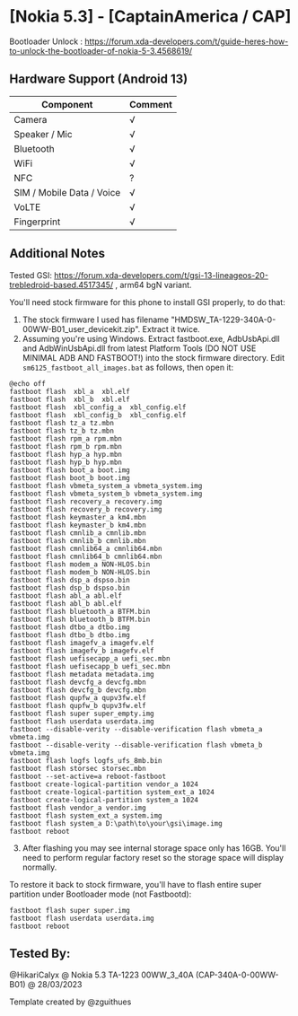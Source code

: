 # [Nokia 5.3] - [CaptainAmerica / CAP]

Bootloader Unlock : https://forum.xda-developers.com/t/guide-heres-how-to-unlock-the-bootloader-of-nokia-5-3.4568619/

## Hardware Support (Android 13)

| Component                 |      Comment                                              |
|---------------------------|-----------------------------------------------------------|
| Camera                    | √                                                         |
| Speaker / Mic             | √                                                         |
| Bluetooth                 | √                                                         |
| WiFi                      | √                                                         |
| NFC                       | ?                                                         |
| SIM / Mobile Data / Voice | √                                                         |
| VoLTE                     | √                                                         |
| Fingerprint               | √                                                         |


## Additional Notes

Tested GSI: https://forum.xda-developers.com/t/gsi-13-lineageos-20-trebledroid-based.4517345/ , arm64 bgN variant.

You'll need stock firmware for this phone to install GSI properly, to do that:
1. The stock firmware I used has filename "HMDSW_TA-1229-340A-0-00WW-B01_user_devicekit.zip". Extract it twice.
2. Assuming you're using Windows. Extract fastboot.exe, AdbUsbApi.dll and AdbWinUsbApi.dll from latest Platform Tools (DO NOT USE MINIMAL ADB AND FASTBOOT!) into the stock firmware directory. Edit `sm6125_fastboot_all_images.bat` as follows, then open it:
```
@echo off
fastboot flash  xbl_a  xbl.elf
fastboot flash  xbl_b  xbl.elf
fastboot flash  xbl_config_a  xbl_config.elf
fastboot flash  xbl_config_b  xbl_config.elf
fastboot flash tz_a tz.mbn
fastboot flash tz_b tz.mbn
fastboot flash rpm_a rpm.mbn
fastboot flash rpm_b rpm.mbn
fastboot flash hyp_a hyp.mbn
fastboot flash hyp_b hyp.mbn
fastboot flash boot_a boot.img
fastboot flash boot_b boot.img
fastboot flash vbmeta_system_a vbmeta_system.img
fastboot flash vbmeta_system_b vbmeta_system.img
fastboot flash recovery_a recovery.img
fastboot flash recovery_b recovery.img
fastboot flash keymaster_a km4.mbn
fastboot flash keymaster_b km4.mbn
fastboot flash cmnlib_a cmnlib.mbn
fastboot flash cmnlib_b cmnlib.mbn
fastboot flash cmnlib64_a cmnlib64.mbn
fastboot flash cmnlib64_b cmnlib64.mbn
fastboot flash modem_a NON-HLOS.bin
fastboot flash modem_b NON-HLOS.bin
fastboot flash dsp_a dspso.bin
fastboot flash dsp_b dspso.bin
fastboot flash abl_a abl.elf
fastboot flash abl_b abl.elf
fastboot flash bluetooth_a BTFM.bin
fastboot flash bluetooth_b BTFM.bin
fastboot flash dtbo_a dtbo.img
fastboot flash dtbo_b dtbo.img
fastboot flash imagefv_a imagefv.elf
fastboot flash imagefv_b imagefv.elf
fastboot flash uefisecapp_a uefi_sec.mbn
fastboot flash uefisecapp_b uefi_sec.mbn
fastboot flash metadata metadata.img
fastboot flash devcfg_a devcfg.mbn
fastboot flash devcfg_b devcfg.mbn
fastboot flash qupfw_a qupv3fw.elf
fastboot flash qupfw_b qupv3fw.elf
fastboot flash super super_empty.img
fastboot flash userdata userdata.img
fastboot --disable-verity --disable-verification flash vbmeta_a vbmeta.img
fastboot --disable-verity --disable-verification flash vbmeta_b vbmeta.img
fastboot flash logfs logfs_ufs_8mb.bin
fastboot flash storsec storsec.mbn
fastboot --set-active=a reboot-fastboot
fastboot create-logical-partition vendor_a 1024
fastboot create-logical-partition system_ext_a 1024
fastboot create-logical-partition system_a 1024
fastboot flash vendor_a vendor.img
fastboot flash system_ext_a system.img
fastboot flash system_a D:\path\to\your\gsi\image.img
fastboot reboot
```

3. After flashing you may see internal storage space only has 16GB. You'll need to perform regular factory reset so the storage space will display normally.

To restore it back to stock firmware, you'll have to flash entire super partition under Bootloader mode (not Fastbootd):
```
fastboot flash super super.img
fastboot flash userdata userdata.img
fastboot reboot
```

## Tested By:

@HikariCalyx @ Nokia 5.3 TA-1223 00WW_3_40A (CAP-340A-0-00WW-B01) @ 28/03/2023


Template created by @zguithues